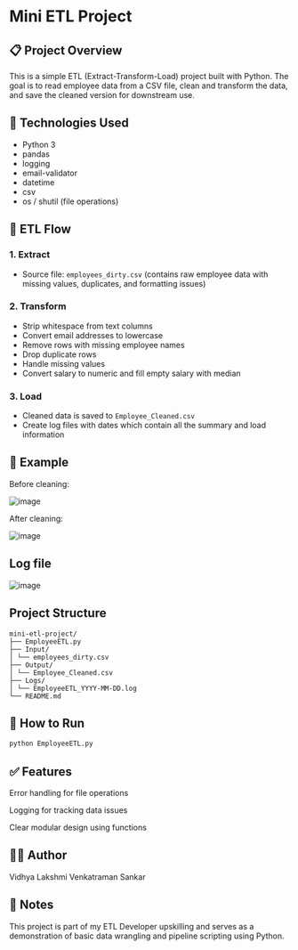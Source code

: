 # Mini ETL Project

## 📋 Project Overview
This is a simple ETL (Extract-Transform-Load) project built with Python. The goal is to read employee data from a CSV file, clean and transform the data, and save the cleaned version for downstream use.

## 🔧 Technologies Used
- Python 3
- pandas
- logging
- email-validator
- datetime
- csv
- os / shutil (file operations)

## 🔄 ETL Flow

### 1. Extract
- Source file: `employees_dirty.csv` (contains raw employee data with missing values, duplicates, and formatting issues)

### 2. Transform
- Strip whitespace from text columns
- Convert email addresses to lowercase
- Remove rows with missing employee names
- Drop duplicate rows
- Handle missing values
- Convert salary to numeric and fill empty salary with median

### 3. Load
- Cleaned data is saved to `Employee_Cleaned.csv`
- Create log files with dates which contain all the summary and load information

## 📝 Example

Before cleaning:

![image](https://github.com/user-attachments/assets/5a69d9db-9dad-4338-a0e6-9d95bafed46d)

After cleaning:

![image](https://github.com/user-attachments/assets/72793a96-4079-459e-b0f1-da52bca33884)

## Log file

![image](https://github.com/user-attachments/assets/3e6c2ca1-4f77-4003-b5b2-daa45a0e4f1f)


##  Project Structure
```
mini-etl-project/
├── EmployeeETL.py
├── Input/
│ └── employees_dirty.csv
├── Output/
│ └── Employee_Cleaned.csv
├── Logs/
│ └── EmployeeETL_YYYY-MM-DD.log
└── README.md
```


## 🚀 How to Run
```bash
python EmployeeETL.py
```

## ✅ Features
Error handling for file operations

Logging for tracking data issues

Clear modular design using functions

## 🙋‍♀️ Author
Vidhya Lakshmi Venkatraman Sankar

## 📌 Notes
This project is part of my ETL Developer upskilling and serves as a demonstration of basic data wrangling and pipeline scripting using Python.

